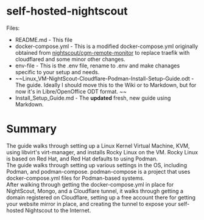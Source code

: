 # self-hosted-nightscout

Files:
- README.md - This file
- docker-compose.yml - This is a modified docker-compose.yml originally obtained from <a href="https://github.com/nightscout/cgm-remote-monitor" target="_blank">nightscout/cgm-remote-monitor</a> to replace traefik with cloudflared and some minor other changes.
- env-file - This is the .env file, rename to .env and make chanages specific to your setup and needs.
- ~~Linux_VM-NightScout-Cloudflare-Podman-Install-Setup-Guide.odt - The guide. Ideally I should move this to the Wiki or to Markdown, but for now it's in Libre/OpenOffice ODT format. ~~
- Install_Setup_Guide.md - The **updated** fresh, new guide using Markdown.

# Summary
The guide walks through setting up a Linux Kernel Virtual Machine, KVM, using libvirt's virt-manager, and installs Rocky Linux on the VM. Rocky Linux is based on Red Hat, and Red Hat defaults to using Podman. <br />
The guide walks through setting up various settings in the OS, including Podman, and podman-compose. podman-compose is a project that uses docker-compose.yml files for Podman-based systems. <br />
After walking through getting the docker-compose.yml in place for NightScout, Mongo, and a Cloudflare tunnel, it walks through getting a domain registered on Cloudflare, setting up a free account there for getting your website mirror in place, and creating the tunnel to expose your self-hosted Nightscout to the Internet.
